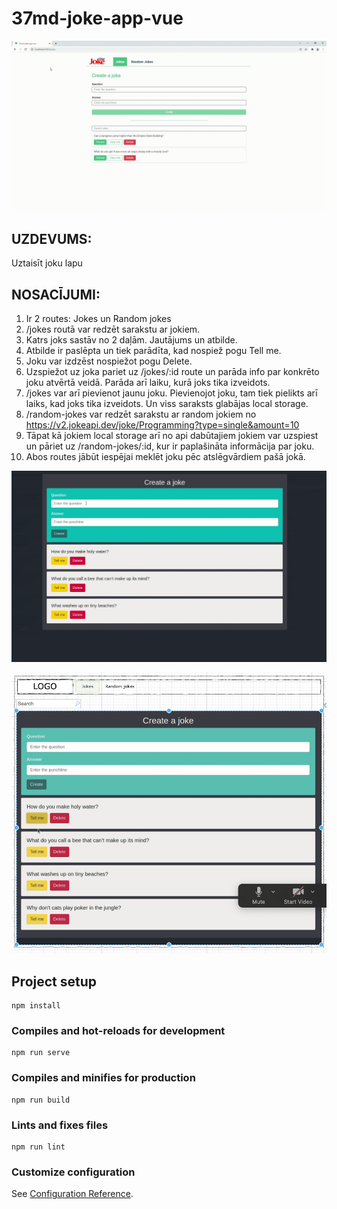 # 37md-joke-app-vue

![Joke app GIF](./joke-app-vue.gif)

## UZDEVUMS:
Uztaisīt joku lapu

## NOSACĪJUMI:
1. Ir 2 routes: Jokes un Random jokes
2. /jokes routā var redzēt sarakstu ar jokiem.
3. Katrs joks sastāv no 2 daļām. Jautājums un atbilde.
4. Atbilde ir paslēpta un tiek parādīta, kad nospiež pogu Tell me.
5. Joku var izdzēst nospiežot pogu Delete.
6. Uzspiežot uz joka pariet uz /jokes/:id route un parāda info par konkrēto joku atvērtā veidā. Parāda arī laiku, kurā joks tika izveidots.
7. /jokes var arī pievienot jaunu joku. Pievienojot joku, tam tiek pielikts arī laiks, kad joks tika izveidots. Un viss saraksts glabājas local storage.
8. /random-jokes var redzēt sarakstu ar random jokiem no https://v2.jokeapi.dev/joke/Programming?type=single&amount=10
9. Tāpat kā jokiem local storage arī no api dabūtajiem jokiem var uzspiest un pāriet uz /random-jokes/:id, kur ir paplašināta informācija par joku.
10. Abos routes jābūt iespējai meklēt joku pēc atslēgvārdiem pašā jokā.

![Joke app Gif](./public/joke-appsis.gif)

![Joke app ScreenShot](./public/Screenshot.png)

## Project setup
```
npm install
```

### Compiles and hot-reloads for development
```
npm run serve
```

### Compiles and minifies for production
```
npm run build
```

### Lints and fixes files
```
npm run lint
```

### Customize configuration
See [Configuration Reference](https://cli.vuejs.org/config/).
